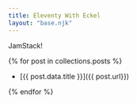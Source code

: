 ```yaml
---
title: Eleventy With Eckel
layout: "base.njk"
---
```


JamStack!

{% for post in collections.posts %}
  
 - [{{ post.data.title }}]({{ post.url}}) 
   
{% endfor %}
